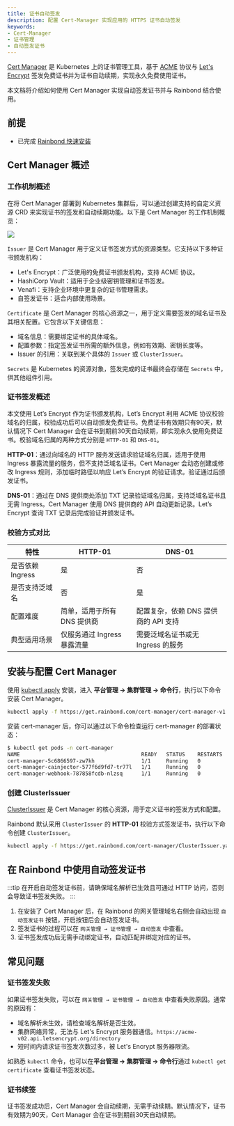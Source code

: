```yaml
---
title: 证书自动签发
description: 配置 Cert-Manager 实现应用的 HTTPS 证书自动签发
keywords:
- Cert-Manager
- 证书管理
- 自动签发证书
---
```


[Cert Manager](https://cert-manager.io/) 是 Kubernetes 上的证书管理工具，基于 [ACME](https://tools.ietf.org/html/rfc8555) 协议与 [Let's Encrypt](https://letsencrypt.org/) 签发免费证书并为证书自动续期，实现永久免费使用证书。  

本文档将介绍如何使用 Cert Manager 实现自动签发证书并与 Rainbond 结合使用。

## 前提

- 已完成 [Rainbond 快速安装](../../quick-start/quick-install)

## Cert Manager 概述

### 工作机制概述

在将 Cert Manager 部署到 Kubernetes 集群后，可以通过创建支持的自定义资源 CRD 来实现证书的签发和自动续期功能。以下是 Cert Manager 的工作机制概览：

![](https://cert-manager.io/images/high-level-overview.svg)

`Issuer` 是 Cert Manager 用于定义证书签发方式的资源类型。它支持以下多种证书颁发机构：

- Let's Encrypt：广泛使用的免费证书颁发机构，支持 ACME 协议。
- HashiCorp Vault：适用于企业级密钥管理和证书签发。
- Venafi：支持企业环境中更复杂的证书管理需求。
- 自签发证书：适合内部使用场景。

`Certificate` 是 Cert Manager 的核心资源之一，用于定义需要签发的域名证书及其相关配置。它包含以下关键信息：

- 域名信息：需要绑定证书的具体域名。
- 配置参数：指定签发证书所需的额外信息，例如有效期、密钥长度等。
- Issuer 的引用：关联到某个具体的 `Issuer` 或 `ClusterIssuer`。

`Secrets` 是 Kubernetes 的资源对象，签发完成的证书最终会存储在 `Secrets` 中，供其他组件引用。

### 证书签发概述

本文使用 Let’s Encrypt 作为证书颁发机构，Let’s Encrypt 利用 ACME 协议校验域名的归属，校验成功后可以自动颁发免费证书。免费证书有效期只有90天，默认情况下 Cert Manager 会在证书到期前30天自动续期，即实现永久使用免费证书。校验域名归属的两种方式分别是 `HTTP-01` 和 `DNS-01`。

**HTTP-01**：通过向域名的 HTTP 服务发送请求验证域名归属，适用于使用 Ingress 暴露流量的服务，但不支持泛域名证书。Cert Manager 会动态创建或修改 Ingress 规则，添加临时路径以响应 Let’s Encrypt 的验证请求。验证通过后颁发证书。

**DNS-01**：通过在 DNS 提供商处添加 TXT 记录验证域名归属，支持泛域名证书且无需 Ingress。Cert Manager 使用 DNS 提供商的 API 自动更新记录。Let’s Encrypt 查询 TXT 记录后完成验证并颁发证书。 

### 校验方式对比

| 特性             | HTTP-01                     | DNS-01                               |
| ---------------- | --------------------------- | ------------------------------------ |
| 是否依赖 Ingress | 是                          | 否                                   |
| 是否支持泛域名   | 否                          | 是                                   |
| 配置难度         | 简单，适用于所有 DNS 提供商 | 配置复杂，依赖 DNS 提供商的 API 支持 |
| 典型适用场景     | 仅服务通过 Ingress 暴露流量 | 需要泛域名证书或无 Ingress 的服务    |

## 安装与配置 Cert Manager

使用 [kubectl apply](https://cert-manager.io/docs/installation/kubectl/) 安装，进入 **平台管理 → 集群管理 → 命令行**，执行以下命令安装 Cert Manager。

```bash
kubectl apply -f https://get.rainbond.com/cert-manager/cert-manager-v1.17.0.yaml
```

安装 cert-manager 后，你可以通过以下命令检查运行 cert-manager 的部署状态：
```bash
$ kubectl get pods -n cert-manager
NAME                                       READY   STATUS    RESTARTS   AGE
cert-manager-5c6866597-zw7kh               1/1     Running   0          2m
cert-manager-cainjector-577f6d9fd7-tr77l   1/1     Running   0          2m
cert-manager-webhook-787858fcdb-nlzsq      1/1     Running   0          2m
```

### 创建 ClusterIssuer

[ClusterIssuer](https://cert-manager.io/docs/configuration/acme/http01/) 是 Cert Manager 的核心资源，用于定义证书的签发方式和配置。

Rainbond 默认采用 `ClusterIssuer` 的 **HTTP-01** 校验方式签发证书，执行以下命令创建 `ClusterIssuer`。

```bash
kubectl apply -f https://get.rainbond.com/cert-manager/ClusterIssuer.yaml
```

## 在 Rainbond 中使用自动签发证书

:::tip
在开启自动签发证书前，请确保域名解析已生效且可通过 HTTP 访问，否则会导致证书签发失败。
:::

1. 在安装了 Cert Manager 后，在 Rainbond 的网关管理域名右侧会自动出现 `自动签发证书` 按钮，开启按钮后会自动签发证书。
2. 签发证书的过程可以在 `网关管理 → 证书管理 → 自动签发` 中查看。
3. 证书签发成功后无需手动绑定证书，自动匹配并绑定对应的证书。


## 常见问题

### 证书签发失败

如果证书签发失败，可以在 `网关管理 → 证书管理 → 自动签发` 中查看失败原因。通常的原因有：
- 域名解析未生效，请检查域名解析是否生效。
- 集群网络异常，无法与 Let's Encrypt 服务器通信。`https://acme-v02.api.letsencrypt.org/directory`
- 短时间内请求证书签发次数过多，被 Let's Encrypt 服务器限流。

如熟悉 `kubectl` 命令，也可以在**平台管理 → 集群管理 → 命令行**通过 `kubectl get certificate` 查看证书签发状态。

### 证书续签

证书签发成功后，Cert Manager 会自动续期，无需手动续期。默认情况下，证书有效期为90天，Cert Manager 会在证书到期前30天自动续期。
